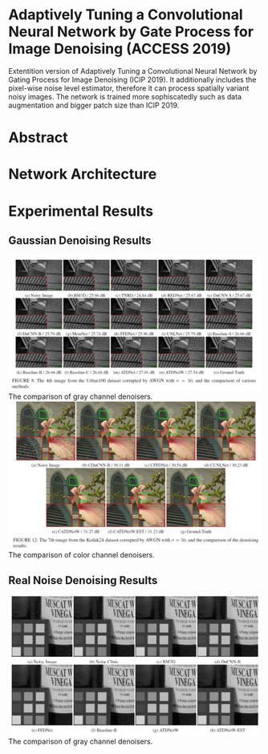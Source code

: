 # Adaptively Tuning a Convolutional Neural Network by Gate Process for Image Denoising (ACCESS 2019)
Extentition version of Adaptively Tuning a Convolutional Neural Network by Gating Process for Image Denoising (ICIP 2019).
It additionally includes the pixel-wise noise level estimator, therefore it can process spatially variant noisy images.
The network is trained more sophiscatedly such as data augmentation and bigger patch size than ICIP 2019.
# Abstract
# Network Architecture
# Experimental Results

## Gaussian Denoising Results
<img src = "/figs/figure_gaussian_gray.PNG" width="900">
The comparison of gray channel denoisers. 

<img src = "/figs/figure_gaussian_color.PNG" width="900">
The comparison of color channel denoisers. 

## Real Noise Denoising Results
<img src = "/figs/figure_real.PNG" width="900">
The comparison of gray channel denoisers. 
